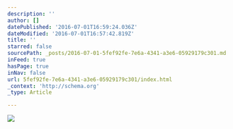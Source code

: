 ```yaml
---
description: ''
author: []
datePublished: '2016-07-01T16:59:24.036Z'
dateModified: '2016-07-01T16:57:42.819Z'
title: ''
starred: false
sourcePath: _posts/2016-07-01-5fef92fe-7e6a-4341-a3e6-05929179c301.md
inFeed: true
hasPage: true
inNav: false
url: 5fef92fe-7e6a-4341-a3e6-05929179c301/index.html
_context: 'http://schema.org'
_type: Article

---
```

![](https://the-grid-user-content.s3-us-west-2.amazonaws.com/3a33e21c-7835-4da7-9461-308167f6bcc3.jpg)